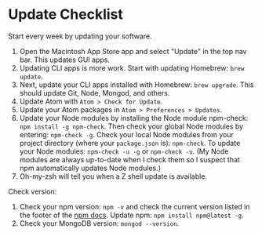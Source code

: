# Update Checklist

Start every week by updating your software.

1. Open the Macintosh App Store app and select "Update" in the top nav bar. This updates GUI apps.
2. Updating CLI apps is more work. Start with updating Homebrew: ```brew update```.
3. Next, update your CLI apps installed with Homebrew: ```brew upgrade```. This should update Git, Node, Mongod, and others.
4. Update Atom with ```Atom > Check for Update```.
5. Update your Atom packages in ```Atom > Preferences > Updates```.
6. Update your Node modules by installing the Node module npm-check: ```npm install -g npm-check```. Then check your global Node modules by entering: ```npm-check -g```. Check your local Node modules from your project directory (where your ```package.json``` is): ```npm-check```. To update your Node modules: ```npm-check -u -g``` or ```npm-check -u```. (My Node modules are always up-to-date when I check them so I suspect that npm automatically updates Node modules.)
7. Oh-my-zsh will tell you when a Z shell update is available.

Check version:

1. Check your npm version: ```npm -v``` and check the current version listed in the footer of the [npm docs](https://dos.npmjs.com/getting-started/installing-node). Update npm: ```npm install npm@latest -g```.
2. Check your MongoDB version: ```mongod --version```.

